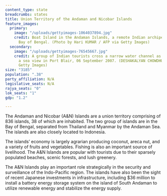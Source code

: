 ```yaml
---
content_type: state
breadcrumbs: states
title: Union Territory of the Andaman and Nicobar Islands
feature_images:
  primary:
    image: "/uploads/gettyimages-1064037894.jpg"
    credit: Boat Island in the Andaman Islands, a remote Indian archipelago in the
      Bay of Bengal. (Photo by Hari KUMAR / AFP via Getty Images)
  secondary:
    image: "/uploads/gettyimages-76545667.jpg"
    credit: A group of Indian tourists cross a narrow water channel as others enjoy
      a sea view in Port Blair, 06 September 2007. (DESHAKALYAN CHOWDHURY/AFP via
      Getty Images)
size: "3185"
population: ".38"
party_affiliation: N/A
legislative_seats: N/A
rajya_seats: "0"
lok_seats: "1"
gdp: "1.2"

---
```

The Andaman and Nicobar (A&N) Islands are a union territory comprising of 836 islands, 38 of which are inhabited. The two group of islands are in the Bay of Bengal, separated from Thailand and Myanmar by the Andaman Sea. The islands are also closely located to Indonesia.

The islands’ economy is largely agrarian producing coconut, areca nut, and a variety of fruits and vegetables. Fishing is also an important source of livelihood. The A&N Islands are popular with tourists due to their sparsely populated beaches, scenic forests, and lush greenery.

The A&N Islands play an important role strategically in the security and surveillance of the Indo-Pacific region. The islands have also been the sight of recent Japanese investments in infrastructure, including $36 million to install a battery energy storage system on the island of South Andaman to utilize renewable energy and stabilize the energy supply.